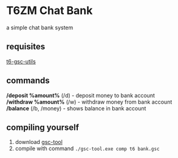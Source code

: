 # T6ZM Chat Bank
a simple chat bank system

## requisites
[t6-gsc-utils](https://github.com/fedddddd/t6-gsc-utils/releases)<br/>

## commands
<b>/deposit %amount%</b> (/d) - deposit money to bank account</br>
<b>/withdraw %amount%</b> (/w) - withdraw money from bank account</br>
<b>/balance</b> (/b, /money) - shows balance in bank account</br>

## compiling yourself
1. download [gsc-tool](https://github.com/xensik/gsc-tool/releases)
2. compile with command `./gsc-tool.exe comp t6 bank.gsc`
